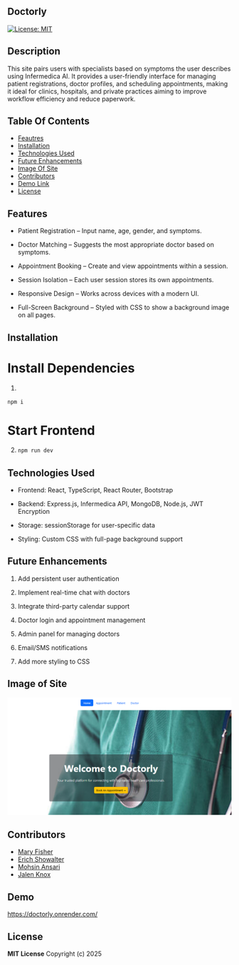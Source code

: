 ## Doctorly
[![License: MIT](https://img.shields.io/badge/License-MIT-red.svg)](https://opensource.org/licenses/MIT)

## Description 
This site pairs users with specialists based on symptoms the user describes using Infermedica AI. It provides a user-friendly interface for managing patient registrations, doctor profiles, and scheduling appointments, making it ideal for clinics, hospitals, and private practices aiming to improve workflow efficiency and reduce paperwork.

## Table Of Contents
- [Feautres](Features)
- [Installation](#Installation)
- [Technologies Used](#Technologies-Used)
- [Future Enhancements](#Future-Enhancements)
- [Image Of Site](#Image-Of-Site)
- [Contributors](#Contributors)
- [Demo Link](#Demo-Link)
- [License](#License)

## Features
* Patient Registration – Input name, age, gender, and symptoms.

* Doctor Matching – Suggests the most appropriate doctor based on symptoms.

* Appointment Booking – Create and view appointments within a session.

* Session Isolation – Each user session stores its own appointments.

* Responsive Design – Works across devices with a modern UI.

* Full-Screen Background – Styled with CSS to show a background image on all pages.

## Installation

# Install Dependencies
 1. 
   ```sh
   npm i 
   ```
# Start Frontend
2. 
   ```sh
   npm run dev 
   ```

## Technologies Used
* Frontend: React, TypeScript, React Router, Bootstrap

* Backend: Express.js, Infermedica API, MongoDB, Node.js, JWT Encryption

* Storage: sessionStorage for user-specific data

* Styling: Custom CSS with full-page background support

## Future Enhancements
 1. Add persistent user authentication

 2. Implement real-time chat with doctors

 3. Integrate third-party calendar support

 4. Doctor login and appointment management

 5. Admin panel for managing doctors

 6.  Email/SMS notifications

 7. Add more styling to CSS

## Image of Site

![alt text](client/public/images/imageofsite.png)

## Contributors
* [Mary Fisher](https://github.com/marylfisher)
* [Erich Showalter](https://github.com/IIMasterXII)
* [Mohsin Ansari](https://github.com/mohsinansare)
* [Jalen Knox](https://github.com/JalenKAgain)

## Demo
https://doctorly.onrender.com/

## License 
**MIT License**
Copyright (c) 2025
    
